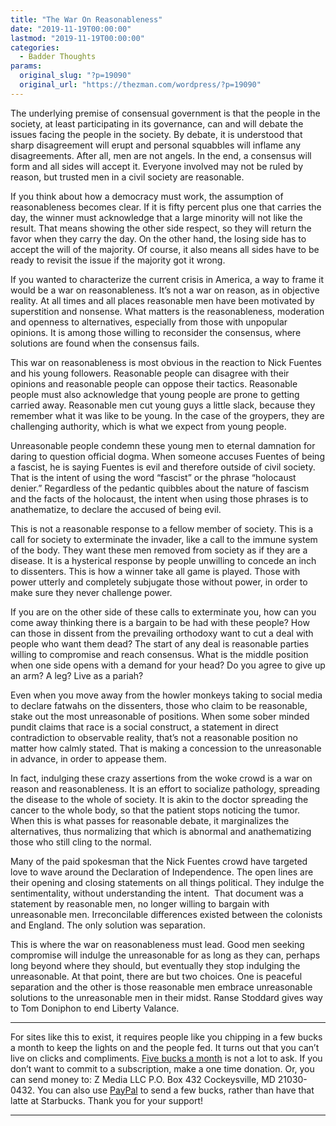 ```yaml
---
title: "The War On Reasonableness"
date: "2019-11-19T00:00:00"
lastmod: "2019-11-19T00:00:00"
categories:
  - Badder Thoughts
params:
  original_slug: "?p=19090"
  original_url: "https://thezman.com/wordpress/?p=19090"
---
```


The underlying premise of consensual government is that the people in
the society, at least participating in its governance, can and will
debate the issues facing the people in the society. By debate, it is
understood that sharp disagreement will erupt and personal squabbles
will inflame any disagreements. After all, men are not angels. In the
end, a consensus will form and all sides will accept it. Everyone
involved may not be ruled by reason, but trusted men in a civil society
are reasonable.

If you think about how a democracy must work, the assumption of
reasonableness becomes clear. If it is fifty percent plus one that
carries the day, the winner must acknowledge that a large minority will
not like the result. That means showing the other side respect, so they
will return the favor when they carry the day. On the other hand, the
losing side has to accept the will of the majority. Of course, it also
means all sides have to be ready to revisit the issue if the majority
got it wrong.

If you wanted to characterize the current crisis in America, a way to
frame it would be a war on reasonableness. It’s not a war on reason, as
in objective reality. At all times and all places reasonable men have
been motivated by superstition and nonsense. What matters is the
reasonableness, moderation and openness to alternatives, especially from
those with unpopular opinions. It is among those willing to reconsider
the consensus, where solutions are found when the consensus fails.

This war on reasonableness is most obvious in the reaction to Nick
Fuentes and his young followers. Reasonable people can disagree with
their opinions and reasonable people can oppose their tactics.
Reasonable people must also acknowledge that young people are prone to
getting carried away. Reasonable men cut young guys a little slack,
because they remember what it was like to be young. In the case of the
groypers, they are challenging authority, which is what we expect from
young people.

Unreasonable people condemn these young men to eternal damnation for
daring to question official dogma. When someone accuses Fuentes of being
a fascist, he is saying Fuentes is evil and therefore outside of civil
society. That is the intent of using the word “fascist” or the phrase
“holocaust denier.” Regardless of the pedantic quibbles about the nature
of fascism and the facts of the holocaust, the intent when using those
phrases is to anathematize, to declare the accused of being evil.

This is not a reasonable response to a fellow member of society. This is
a call for society to exterminate the invader, like a call to the immune
system of the body. They want these men removed from society as if they
are a disease. It is a hysterical response by people unwilling to
concede an inch to dissenters. This is how a winner take all game is
played. Those with power utterly and completely subjugate those without
power, in order to make sure they never challenge power.

If you are on the other side of these calls to exterminate you, how can
you come away thinking there is a bargain to be had with these people?
How can those in dissent from the prevailing orthodoxy want to cut a
deal with people who want them dead? The start of any deal is reasonable
parties willing to compromise and reach consensus. What is the middle
position when one side opens with a demand for your head? Do you agree
to give up an arm? A leg? Live as a pariah?

Even when you move away from the howler monkeys taking to social media
to declare fatwahs on the dissenters, those who claim to be reasonable,
stake out the most unreasonable of positions. When some sober minded
pundit claims that race is a social construct, a statement in direct
contradiction to observable reality, that’s not a reasonable position no
matter how calmly stated. That is making a concession to the
unreasonable in advance, in order to appease them.

In fact, indulging these crazy assertions from the woke crowd is a war
on reason and reasonableness. It is an effort to socialize pathology,
spreading the disease to the whole of society. It is akin to the doctor
spreading the cancer to the whole body, so that the patient stops
noticing the tumor. When this is what passes for reasonable debate, it
marginalizes the alternatives, thus normalizing that which is abnormal
and anathematizing those who still cling to the normal.

Many of the paid spokesman that the Nick Fuentes crowd have targeted
love to wave around the Declaration of Independence. The open lines are
their opening and closing statements on all things political. They
indulge the sentimentality, without understanding the intent.  That
document was a statement by reasonable men, no longer willing to bargain
with unreasonable men. Irreconcilable differences existed between the
colonists and England. The only solution was separation.

This is where the war on reasonableness must lead. Good men seeking
compromise will indulge the unreasonable for as long as they can,
perhaps long beyond where they should, but eventually they stop
indulging the unreasonable. At that point, there are but two choices.
One is peaceful separation and the other is those reasonable men embrace
unreasonable solutions to the unreasonable men in their midst. Ranse
Stoddard gives way to Tom Doniphon to end Liberty Valance.

------------------------------------------------------------------------

For sites like this to exist, it requires people like you chipping in a
few bucks a month to keep the lights on and the people fed. It turns out
that you can’t live on clicks and compliments.
<a href="https://www.subscribestar.com/the-z-blog"
rel="noopener noreferrer" target="_blank">Five bucks a month</a> is not
a lot to ask. If you don’t want to commit to a subscription, make a one
time donation. Or, you can send money to: Z Media LLC P.O. Box 432
Cockeysville, MD 21030-0432. You can also use <a
href="https://www.paypal.com/cgi-bin/webscr?cmd=_s-xclick&amp;hosted_button_id=UDAS2Q8JYA6CN&amp;source=url"
rel="noopener noreferrer" target="_blank">PayPal</a> to send a few
bucks, rather than have that latte at Starbucks. Thank you for your
support!

------------------------------------------------------------------------
